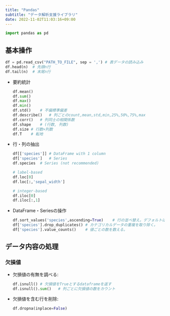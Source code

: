 ```yaml
---
title: "Pandas"
subtitle: "データ解析支援ライブラリ"
date: 2022-11-02T11:03:16+09:00
---
```


```python
import pandas as pd
```

## 基本操作
```python
df = pd.read_csv("PATH_TO_FILE", sep = ',')	# 表データの読み込み
df.head(n)	# 先頭n行
df.tail(n)	# 末尾n行
```

- 要約統計
	```python
	df.mean()
	df.sum()
	df.max()
	df.min()
	df.std()	# 不偏標準偏差
	df.describe()	# 列ごとのcount,mean,std,min,25%,50%,75%,max
	df.corr()	# 列同士の相関係数
	df.shape	# (行数, 列数)
	df.size	# 行数×列数
	df.T	# 転地
	```

- 行・列の抽出
	```python
	df[['species']]	# DataFrame with 1 column
	df['species']	# Series
	df.species	# Series (not recommended)

	# label-based
	df.loc[0]
	df.loc[:,'sepal_width']

	# integer-based
	df.iloc[0]
	df.iloc[:,1]
	```

- DataFrame・Seriesの操作
	```python
	df.sort_values('species',ascending=True)	# 行の並べ替え。デフォルトは降順。
	df['species'].drop_duplicates()	# カテゴリカルデータの重複を取り除く。
	df['species'].value_counts()	# 値ごとの数を数える。
	```

## データ内容の処理
### 欠損値
- 欠損値の有無を調べる:
	```python
	df.isnull()	# 欠損値をTrueとするdataframeを返す
	df.isnull().sum()	# 列ごとに欠損値の数をカウント
	```

- 欠損値を含む行を削除:
	```python
	df.dropna(inplace=False)
	```

